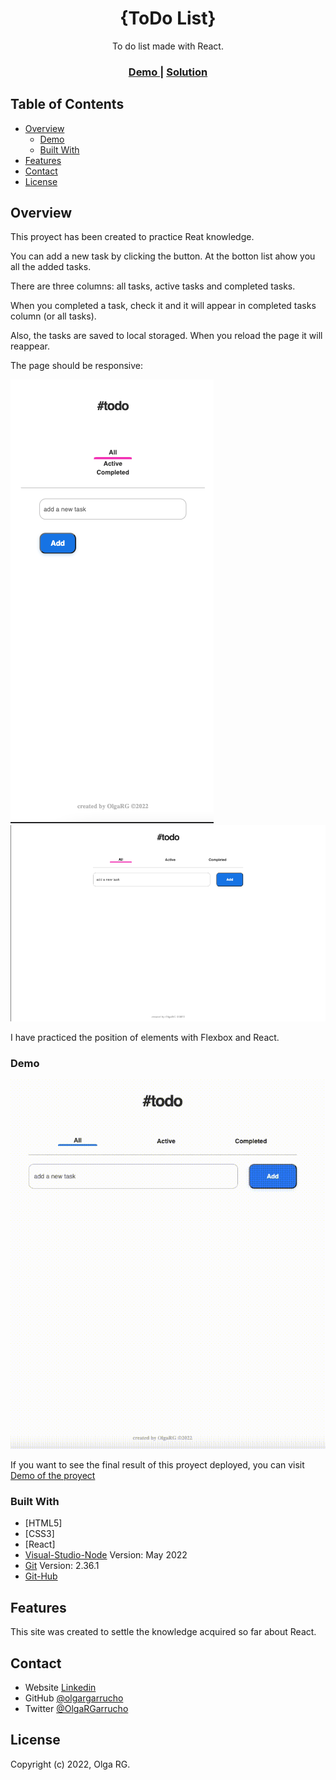 <h1 align="center">{ToDo List}</h1>

<div align="center">
   To do list made with React.
</div>

<div align="center">
  <h3>
    <a href="https://olgargarrucho.github.io/to-do-react/">
      Demo
    </a>
    <span> | </span>
    <a href="https://github.com/olgargarrucho/to-do-react">
      Solution
    </a>
  </h3>
</div>

## Table of Contents

- [Overview](#overview)
  - [Demo](#demo)
  - [Built With](#built-with)
- [Features](#features)
- [Contact](#contact)
- [License](#license)

## Overview

This proyect has been created to practice Reat knowledge.

You can add a new task by clicking the button. At the botton list ahow you all the added tasks.

There are three columns: all tasks, active tasks and completed tasks.

When you completed a task, check it and it will appear in completed tasks column (or all tasks).

Also, the tasks are saved to local storaged. When you reload the page it will reappear.

The page should be responsive:

![Mobile](./src/images/mobile.png)
![Desktop](./src/images/desktop.png)

I have practiced the position of elements with Flexbox and React.

### Demo
![Demo](./src/images/demo-todo-react.gif)

If you want to see the final result of this proyect deployed, you can visit [Demo of the proyect](https://olgargarrucho.github.io/to-do-react/)

### Built With

- [HTML5]
- [CSS3]
- [React]
- [Visual-Studio-Node](https://code.visualstudio.com/download) Version: May 2022
- [Git](https://git-scm.com/download/mac) Version: 2.36.1
- [Git-Hub](https://github.com/)

## Features

This site was created to settle the knowledge acquired so far about React.

## Contact

- Website [Linkedin](https://linkedin.com/in/olgargarrucho/)
- GitHub [@olgargarrucho](https://github.com/olgargarrucho)
- Twitter [@OlgaRGarrucho](https://twitter.com/OlgaRGarrucho)

## License

Copyright (c) 2022, Olga RG.
